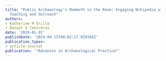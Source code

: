 ```yaml
---
title: "Public Archaeology's Mammoth in the Room: Engaging Wikipedia as a Tool for
  Teaching and Outreach"
authors:
- Katherine M Grillo
- Daniel A Contreras
date: '2019-01-01'
publishDate: '2024-04-15T00:02:17.029348Z'
publication_types:
- article-journal
publication: '*Advances in Archaeological Practice*'
---
```

